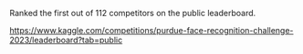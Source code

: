 Ranked the first out of 112 competitors on the public leaderboard.

https://www.kaggle.com/competitions/purdue-face-recognition-challenge-2023/leaderboard?tab=public
